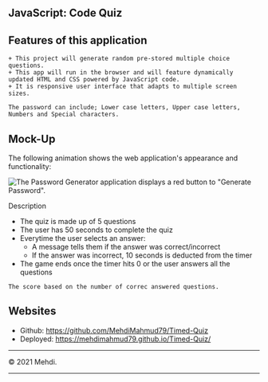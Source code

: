 ## JavaScript: Code Quiz

## Features of this application
```
+ This project will generate random pre-stored multiple choice questions. 
+ This app will run in the browser and will feature dynamically updated HTML and CSS powered by JavaScript code.
+ It is responsive user interface that adapts to multiple screen sizes.

The password can include; Lower case letters, Upper case letters, Numbers and Special characters. 
```



## Mock-Up

The following animation shows the web application's appearance and functionality:

![The Password Generator application displays a red button to "Generate Password".](./screen.gif)


Description
- The quiz is made up of 5 questions 
- The user has 50 seconds to complete the quiz
- Everytime the user selects an answer:
  - A message tells them if the answer was correct/incorrect
  - If the answer was incorrect, 10 seconds is deducted from the timer
- The game ends once the timer hits 0 or the user answers all the questions
```
The score based on the number of correc answered questions.
```

## Websites
* Github: https://github.com/MehdiMahmud79/Timed-Quiz
* Deployed: https://mehdimahmud79.github.io/Timed-Quiz/

- - -
© 2021 Mehdi.
- - -